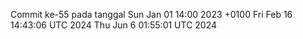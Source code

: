 Commit ke-55 pada tanggal Sun Jan 01 14:00 2023 +0100
Fri Feb 16 14:43:06 UTC 2024
Thu Jun  6 01:55:01 UTC 2024

